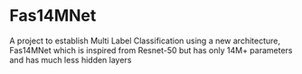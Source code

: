 # Fas14MNet
A project to establish Multi Label Classification using a new architecture, Fas14MNet which is inspired from Resnet-50 but has only 14M+ parameters and has much less hidden layers
